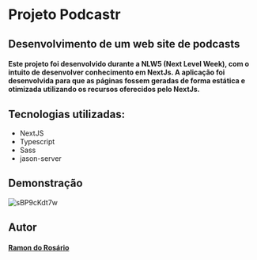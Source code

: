 # Projeto Podcastr

## Desenvolvimento de um web site de podcasts
#### Este projeto foi desenvolvido durante a NLW5 (Next Level Week), com o intuito de desenvolver conhecimento em NextJs. A aplicação foi desenvolvida para que as páginas fossem geradas de forma estática e otimizada utilizando os recursos oferecidos pelo NextJs.

## Tecnologias utilizadas:
- NextJS
- Typescript
- Sass
- jason-server

## Demonstração
![sBP9cKdt7w](https://user-images.githubusercontent.com/69545760/116954156-8ea84980-ac65-11eb-9e65-a034d1abc330.gif)

## Autor
#### [Ramon do Rosário](https://github.com/ramondorosario)

